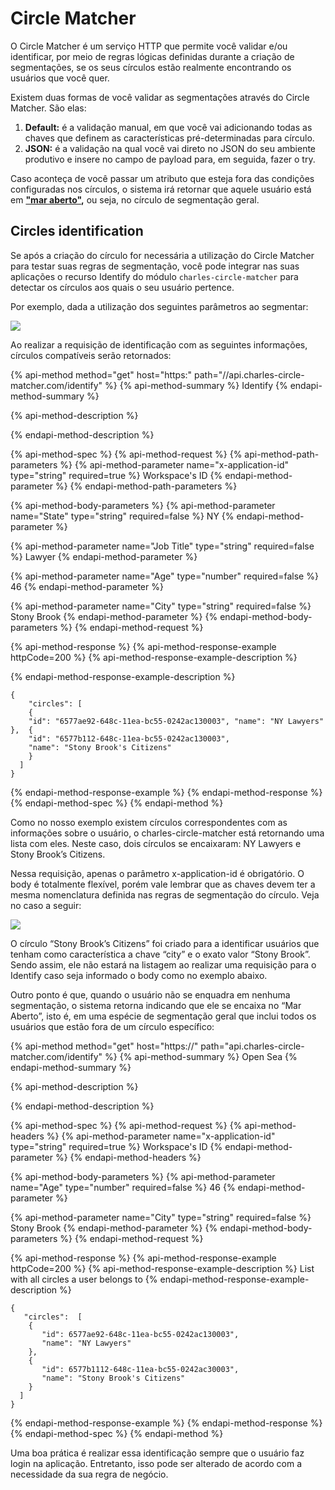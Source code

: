 # Circle Matcher

O Circle Matcher é um serviço HTTP que permite você validar e/ou identificar, por meio de regras lógicas definidas durante a criação de segmentações, se os seus círculos estão realmente encontrando os usuários que você quer. 

Existem duas formas de você validar as segmentações através do Circle Matcher. São elas:

1. **Default:** é a validação manual, em que você vai adicionando todas as chaves que definem as características pré-determinadas para círculo.   
2. **JSON:** é a validação na qual você vai direto no JSON do seu ambiente produtivo e insere no campo de payload para, em seguida, fazer o try.

Caso aconteça de você passar um atributo que esteja fora das condições configuradas nos círculos, o sistema irá retornar que aquele usuário está em [**"mar aberto"**](https://docs.charlescd.io/principais-conceitos#mar-aberto)**,** ou seja, no círculo de segmentação geral.

## Circles identification

Se após a criação do círculo for necessária a utilização do Circle Matcher para testar suas regras de segmentação, você pode integrar nas suas aplicações o recurso Identify do módulo `charles-circle-matcher` para detectar os círculos aos quais o seu usuário pertence.

Por exemplo, dada a utilização dos seguintes parâmetros ao segmentar:

![](https://lh6.googleusercontent.com/q573-961WtpntVK8NfXXvPgzSPrxLwxjx3QXRqM3vBlHFM8nAoDkpn1KD26Zfw3_wJtjnhVldYcwRUUzhbveEvqJz6n16NQFkxi0S3hh8rk6Y7OUmWtnBOl_qJekzoymQ64mFF8k)

Ao realizar a requisição de identificação com as seguintes informações, círculos compatíveis serão retornados:

{% api-method method="get" host="https:" path="//api.charles-circle-matcher.com/identify" %}
{% api-method-summary %}
Identify
{% endapi-method-summary %}

{% api-method-description %}

{% endapi-method-description %}

{% api-method-spec %}
{% api-method-request %}
{% api-method-path-parameters %}
{% api-method-parameter name="x-application-id" type="string" required=true %}
Workspace's ID
{% endapi-method-parameter %}
{% endapi-method-path-parameters %}

{% api-method-body-parameters %}
{% api-method-parameter name="State" type="string" required=false %}
NY
{% endapi-method-parameter %}

{% api-method-parameter name="Job Title" type="string" required=false %}
Lawyer 
{% endapi-method-parameter %}

{% api-method-parameter name="Age" type="number" required=false %}
46 
{% endapi-method-parameter %}

{% api-method-parameter name="City" type="string" required=false %}
Stony Brook
{% endapi-method-parameter %}
{% endapi-method-body-parameters %}
{% endapi-method-request %}

{% api-method-response %}
{% api-method-response-example httpCode=200 %}
{% api-method-response-example-description %}

{% endapi-method-response-example-description %}

```
{ 
    "circles": [ 
    { 
    "id": "6577ae92-648c-11ea-bc55-0242ac130003", "name": "NY Lawyers" 
},  { 
    "id": "6577b112-648c-11ea-bc55-0242ac130003", 
    "name": "Stony Brook's Citizens" 
    } 
  ] 
}
```
{% endapi-method-response-example %}
{% endapi-method-response %}
{% endapi-method-spec %}
{% endapi-method %}

Como no nosso exemplo existem círculos correspondentes com as informações sobre o usuário, o charles-circle-matcher está retornando uma lista com eles. Neste caso, dois círculos se encaixaram: NY Lawyers e Stony Brook’s Citizens.

Nessa requisição, apenas o parâmetro x-application-id é obrigatório. O body é totalmente flexível, porém vale lembrar que as chaves devem ter a mesma nomenclatura definida nas regras de segmentação do círculo. Veja no caso a seguir:

![](https://lh3.googleusercontent.com/FdPVIHDFeYJCkC_6Y1P3ZOBSqmNlGkl9q2_XyIayNKQo2Mp9IXBY7PzvpzW0Mej1P9Ox8AG12QiA1H0w5uozWP1UYWafcfwXLKBOf3G-ObIVoPHtYGOlWd5Ju01uLuScqtCn8qQ1)

O círculo “Stony Brook’s Citizens” foi criado para a identificar usuários que tenham como característica a chave “city” e o exato valor “Stony Brook”. Sendo assim, ele não estará na listagem ao realizar uma requisição para o Identify caso seja informado o body como no exemplo abaixo.

Outro ponto é que, quando o usuário não se enquadra em nenhuma segmentação, o sistema retorna indicando que ele se encaixa no “Mar Aberto”, isto é, em uma espécie de segmentação geral que inclui todos os usuários que estão fora de um círculo específico:

{% api-method method="get" host="https://" path="api.charles-circle-matcher.com/identify" %}
{% api-method-summary %}
Open Sea
{% endapi-method-summary %}

{% api-method-description %}

{% endapi-method-description %}

{% api-method-spec %}
{% api-method-request %}
{% api-method-headers %}
{% api-method-parameter name="x-application-id" type="string" required=true %}
Workspace's ID 
{% endapi-method-parameter %}
{% endapi-method-headers %}

{% api-method-body-parameters %}
{% api-method-parameter name="Age" type="number" required=false %}
46
{% endapi-method-parameter %}

{% api-method-parameter name="City" type="string" required=false %}
Stony Brook
{% endapi-method-parameter %}
{% endapi-method-body-parameters %}
{% endapi-method-request %}

{% api-method-response %}
{% api-method-response-example httpCode=200 %}
{% api-method-response-example-description %}
List with all circles a user belongs to 
{% endapi-method-response-example-description %}

```
{
   "circles":  [
    {
       "id": 6577ae92-648c-11ea-bc55-0242ac130003", 
       "name": "NY Lawyers"
    },
    { 
       "id": 6577b1112-648c-11ea-bc55-0242ac30003",
       "name": "Stony Brook's Citizens"
    }
  ]
}   
```
{% endapi-method-response-example %}
{% endapi-method-response %}
{% endapi-method-spec %}
{% endapi-method %}

Uma boa prática é realizar essa identificação sempre que o usuário faz login na aplicação. Entretanto, isso pode ser alterado de acordo com a necessidade da sua regra de negócio.


